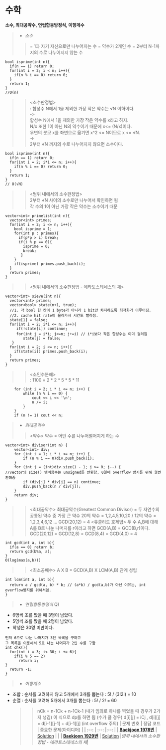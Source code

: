 # 수학   
__소수, 최대공약수, 연립합동방정식, 이항계수__   
>*  _소수_
>> = 1과 자기 자신으로만 나누어지는 수 = 약수가 2개인 수
>> = 2부터 N-1까지의 수로 나누어지지 않는 수
```
bool isprime(int n){
  if(n == 1) return 0;
  for(int i = 2; i < n; i++){
    if(n % i == 0) return 0;
  }
  return 1;
}
//O(n)
```
>> <소수판정법>   
>> : 합성수 N에서 1을 제외한 가장 작은 약수는 √N 이하이다.   
>> ->   
>> 합성수 N에서 1을 제외한 가장 작은 약수를 x라고 하자.   
>> N/x 또한 1이 아닌 N의 약수이기 때문에 x<= (N/x)이다.   
>> 우변의 분모 x를 좌변으로 옮기면 x^2 <= N이므로 x <= √N.   
>> ->   
>> 2부터 √N 까지의 수로 나누어지지 않으면 소수이다.   
```
bool isprime(int n){
  if(n == 1) return 0;
  for(int i = 2; i*i <= n; i++){
    if(n % i == 0) return 0;
  }
  return 1;
}
// O(√N)
```
>> <범위 내에서의 소수판정법>   
>> 2부터 √N 사이의 소수로만 나누어서 확인하면 됨   
>> 각 수의 1이 아닌 가장 작은 약수는 소수이기 때문
```
vector<int> primelist(int n){
  vector<int> primes;
  for(int i = 2; i <= n; i++){
    bool isprime = 1;
    for(int p : primes){
      if(p*p > i) break;
      if(i % p == 0){
        isprime = 0;
        break;
       }
    }
    if(isprime) primes.push_back(i);
  }
  return primes;
}
```
>> <범위 내에서의 소수판정법 - 에라토스테네스의 체>   
```
vector<int> sieve(int n){
  vector<int> primes;
  vector<bool> state(n+1, true);
  //1. 각 bool 한 칸이 1 byte가 아니라 1 bit만 차지하도록 최적화가 이루어짐.  
  //2. cache hit rate이 올라가서 시간도 빨라짐.
  state[1] = false;
  for(int i = 2; i*i <= n; i++){
     if(!state[i]) continue;
     for(int j = i*i; j<=n; j+=i) // i*i보다 작은 합성수는 이미 걸러짐
        state[j] = false;
   }
  for(int i = 2; i <= n; i++){
    if(state[i]) primes.push_back(i);
  }
  return primes;
}
```
>> <소인수분해>   
>> : 1100 = 2 * 2 * 5 * 5 * 11
```
	for (int i = 2; i * i <= n; i++) {
		while (n % i == 0) {
			cout << i << '\n';
			n /= i;
		}
	}
	if (n != 1) cout << n;
```
>*  _최대공약수_
>>  <약수>
>>  약수 = 어떤 수를 나누어떨어지게 하는 수
```
vector<int> divisor(int n) {
	vector<int> div;
	for (int i = 1; i * i <= n; i++) {
		if (n % i == 0)div.push_back(i);
	}
	for (int j = (int)div.size() - 1; j >= 0; j--) {
//vector의 size() 멤버함수는 unsigned를 반환함, 0일때 overflow 방지를 위해 형변환해줌
		if (div[j] * div[j] == n) continue;
		div.push_back(n / div[j]);
	}
	return div;
}
```
>> <최대공약수>
>> 최대공약수(Greatest Common Divisor) = 두 자연수의 공통된 약수 중 가장 큰 약수
>> 20의 약수 = 1,2,4,5,10,20 / 12의 약수 = 1,2,3,4,6,12 ... GCD(20,12) = 4
>> <유클리드 호제법>
>> 두 수 A,B에 대해 A를 B로 나눈 나머지를 r이라고 하면 GCD(A,B) = GCD(B,r)이다.
>> GCD(20,12) = GCD(12,8) = GCD(8,4) = GCD(4,0) = 4
```
int gcd(int a, int b){
  if(a == 0) return b;
  return gcd(b%a, a);
}
O(log(max(a,b)))
```
>> <최소공배수>
>> A X B = GCD(A,B) X LCM(A,B) 관계 성립
```
int lcm(int a, int b){
  return a / gcd(a, b) * b; // (a*b) / gcd(a,b)가 아닌 이유는, int overflow방지를 위해서임.
}
```
>*  _연립합동방정식_
Q)
- 6명씩 조를 짰을 때 3명이 남았다.
- 5명씩 조를 짰을 때 2명이 남았다.
- 학생은 30명 미만이다.
```
먼저 6으로 나눈 나머지가 3인 목록을 구하고
그 목록을 이용해서 5로 나눈 나머지가 2인 수를 구함
int chk(){
  for(int i = 3; i< 30; i += 6){
    if(i % 5 == 2)
      return i;
}
  return -1;
}
```
>*  _이항계수_
- 조합 : 순서를 고려하지 않고 5개에서 3개를 뽑는다 : 5! / (3!2!) = 10
- 순열 : 순서를 고려해 5개에서 3개를 뽑는다 : 5! / 2! = 60
  >> nCk = n-1Ck + n-1Ck-1 (내가 임의로 하나를 찍었을 때 경우가 2가지 생김)
  >> 이 식으로 dp를 하면 됨 (수가 클 경우)
  >> d[i][j] = iCj , d[i][j] = d[i-1][j-1] + d[i-1][j] (int overflow 주의)
| 문제 번호 | 정답 코드 |  중요한 문제(아이디어) | 
| :--: | :--: |:--: |
| __[Baekjoon 1978번](https://www.acmicpc.net/problem/1978)__   | [Solution](https://github.com/jhmin-kk99/Algorithm-Study/blob/main/Math/1978.cpp)    | |
| __[Baekjoon 1929번](https://www.acmicpc.net/problem/1929)__   | [Solution](https://github.com/jhmin-kk99/Algorithm-Study/blob/main/Math/1929.cpp)    |_범위 내에서의 소수판정법 - 에라토스테네스의 체_|
 
